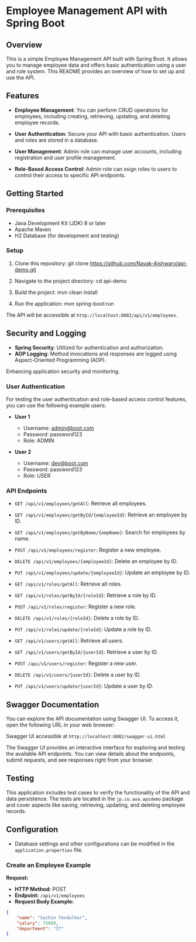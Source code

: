 # Employee Management API with Spring Boot

## Overview

This is a simple Employee Management API built with Spring Boot. It allows you to manage employee data and offers basic authentication using a user and role system. This README provides an overview of how to set up and use the API.

## Features

- **Employee Management**: You can perform CRUD operations for employees, including creating, retrieving, updating, and deleting employee records.

- **User Authentication**: Secure your API with basic authentication. Users and roles are stored in a database.

- **User Management**: Admin role can manage user accounts, including registration and user profile management.

- **Role-Based Access Control**: Admin role can ssign roles to users to control their access to specific API endpoints.

## Getting Started

### Prerequisites

- Java Development Kit (JDK) 8 or later
- Apache Maven
- H2 Database (for development and testing)

### Setup

1. Clone this repository:
    git clone https://github.com/Nayak-Aishwary/api-demo.git

2. Navigate to the project directory:
    cd api-demo

3. Build the project:
    mvn clean install

4. Run the application:
    mvn spring-boot:run

The API will be accessible at `http://localhost:8082/api/v1/employees`.

## Security and Logging

- **Spring Security**: Utilized for authentication and authorization.
- **AOP Logging**: Method invocations and responses are logged using Aspect-Oriented Programming (AOP).

Enhancing application security and monitoring.

### User Authentication

For testing the user authentication and role-based access control features, you can use the following example users:

- **User 1**
  - Username: admin@boot.com
  - Password: password123
  - Role: ADMIN

- **User 2**
  - Username: dev@boot.com
  - Password: password123
  - Role: USER

### API Endpoints

- `GET /api/v1/employees/getAll`: Retrieve all employees.
- `GET /api/v1/employees/getById/{employeeId}`: Retrieve an employee by ID.
- `GET /api/v1/employees/getByName/{empName}`: Search for employees by name.
- `POST /api/v1/employees/register`: Register a new employee.
- `DELETE /api/v1/employees/{employeeId}`: Delete an employee by ID.
- `PUT /api/v1/employees/update/{employeeId}`: Update an employee by ID.

- `GET /api/v1/roles/getAll`: Retrieve all roles.
- `GET /api/v1/roles/getById/{roleId}`: Retrieve a role by ID.
- `POST /api/v1/roles/register`: Register a new role.
- `DELETE /api/v1/roles/{roleId}`: Delete a role by ID.
- `PUT /api/v1/roles/update/{roleId}`: Update a role by ID.

- `GET /api/v1/users/getAll`: Retrieve all users.
- `GET /api/v1/users/getById/{userId}`: Retrieve a user by ID.
- `POST /api/v1/users/register`: Register a new user.
- `DELETE /api/v1/users/{userId}`: Delete a user by ID.
- `PUT /api/v1/users/update/{userId}`: Update a user by ID.

## Swagger Documentation

You can explore the API documentation using Swagger UI. To access it, open the following URL in your web browser:

Swagger UI accessible at `http://localhost:8082/swagger-ui.html`

The Swagger UI provides an interactive interface for exploring and testing the available API endpoints. You can view details about the endpoints, submit requests, and see responses right from your browser.

## Testing

This application includes test cases to verify the functionality of the API and data persistence. The tests are located in the `jp.co.axa.apidemo` package and cover aspects like saving, retrieving, updating, and deleting employee records.

## Configuration

- Database settings and other configurations can be modified in the `application.properties` file.

### Create an Employee Example

**Request:**

- **HTTP Method:** POST
- **Endpoint:** `/api/v1/employees`
- **Request Body Example:**

```json
{
    "name": "Sachin Tendulkar",
    "salary": 75000,
    "department": "IT"
}